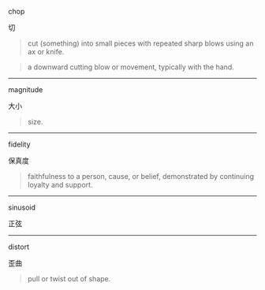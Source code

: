chop

切

> cut (something) into small pieces with repeated sharp blows using an ax or knife.

> a downward cutting blow or movement, typically with the hand.

___

magnitude

大小

> size.

___

fidelity

保真度

> faithfulness to a person, cause, or belief, demonstrated by continuing loyalty and support.

___

sinusoid

正弦

___

distort

歪曲

> pull or twist out of shape.


